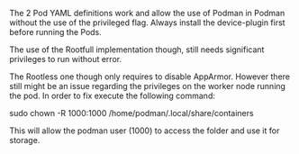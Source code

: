 The 2 Pod YAML definitions work and allow the use of Podman in Podman without the use of the privileged flag.
Always install the device-plugin first before running the Pods.

The use of the Rootfull implementation though, still needs significant privileges to run without error.

The Rootless one though only requires to disable AppArmor.
However there still might be an issue regarding the privileges on the worker node running the pod. In order to fix execute the following command:

sudo chown -R 1000:1000 /home/podman/.local/share/containers

This will allow the podman user (1000) to access the folder and use it for storage.
 
